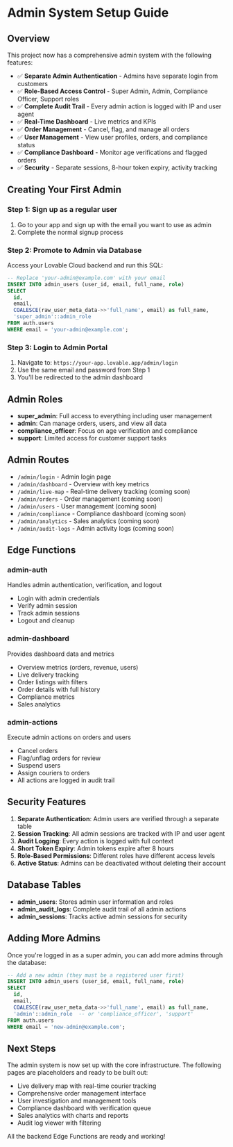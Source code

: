 # Admin System Setup Guide

## Overview

This project now has a comprehensive admin system with the following features:

- ✅ **Separate Admin Authentication** - Admins have separate login from customers
- ✅ **Role-Based Access Control** - Super Admin, Admin, Compliance Officer, Support roles
- ✅ **Complete Audit Trail** - Every admin action is logged with IP and user agent
- ✅ **Real-Time Dashboard** - Live metrics and KPIs
- ✅ **Order Management** - Cancel, flag, and manage all orders
- ✅ **User Management** - View user profiles, orders, and compliance status
- ✅ **Compliance Dashboard** - Monitor age verifications and flagged orders
- ✅ **Security** - Separate sessions, 8-hour token expiry, activity tracking

## Creating Your First Admin

### Step 1: Sign up as a regular user
1. Go to your app and sign up with the email you want to use as admin
2. Complete the normal signup process

### Step 2: Promote to Admin via Database

Access your Lovable Cloud backend and run this SQL:

```sql
-- Replace 'your-admin@example.com' with your email
INSERT INTO admin_users (user_id, email, full_name, role)
SELECT 
  id,
  email,
  COALESCE(raw_user_meta_data->>'full_name', email) as full_name,
  'super_admin'::admin_role
FROM auth.users
WHERE email = 'your-admin@example.com';
```

### Step 3: Login to Admin Portal

1. Navigate to: `https://your-app.lovable.app/admin/login`
2. Use the same email and password from Step 1
3. You'll be redirected to the admin dashboard

## Admin Roles

- **super_admin**: Full access to everything including user management
- **admin**: Can manage orders, users, and view all data
- **compliance_officer**: Focus on age verification and compliance
- **support**: Limited access for customer support tasks

## Admin Routes

- `/admin/login` - Admin login page
- `/admin/dashboard` - Overview with key metrics
- `/admin/live-map` - Real-time delivery tracking (coming soon)
- `/admin/orders` - Order management (coming soon)
- `/admin/users` - User management (coming soon)
- `/admin/compliance` - Compliance dashboard (coming soon)
- `/admin/analytics` - Sales analytics (coming soon)
- `/admin/audit-logs` - Admin activity logs (coming soon)

## Edge Functions

### admin-auth
Handles admin authentication, verification, and logout
- Login with admin credentials
- Verify admin session
- Track admin sessions
- Logout and cleanup

### admin-dashboard
Provides dashboard data and metrics
- Overview metrics (orders, revenue, users)
- Live delivery tracking
- Order listings with filters
- Order details with full history
- Compliance metrics
- Sales analytics

### admin-actions
Execute admin actions on orders and users
- Cancel orders
- Flag/unflag orders for review
- Suspend users
- Assign couriers to orders
- All actions are logged in audit trail

## Security Features

1. **Separate Authentication**: Admin users are verified through a separate table
2. **Session Tracking**: All admin sessions are tracked with IP and user agent
3. **Audit Logging**: Every action is logged with full context
4. **Short Token Expiry**: Admin tokens expire after 8 hours
5. **Role-Based Permissions**: Different roles have different access levels
6. **Active Status**: Admins can be deactivated without deleting their account

## Database Tables

- **admin_users**: Stores admin user information and roles
- **admin_audit_logs**: Complete audit trail of all admin actions
- **admin_sessions**: Tracks active admin sessions for security

## Adding More Admins

Once you're logged in as a super admin, you can add more admins through the database:

```sql
-- Add a new admin (they must be a registered user first)
INSERT INTO admin_users (user_id, email, full_name, role)
SELECT 
  id,
  email,
  COALESCE(raw_user_meta_data->>'full_name', email) as full_name,
  'admin'::admin_role  -- or 'compliance_officer', 'support'
FROM auth.users
WHERE email = 'new-admin@example.com';
```

## Next Steps

The admin system is now set up with the core infrastructure. The following pages are placeholders and ready to be built out:

- Live delivery map with real-time courier tracking
- Comprehensive order management interface
- User investigation and management tools
- Compliance dashboard with verification queue
- Sales analytics with charts and reports
- Audit log viewer with filtering

All the backend Edge Functions are ready and working!
